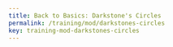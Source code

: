 ```yaml
---
title: Back to Basics: Darkstone's Circles
permalink: /training/mod/darkstones-circles
key: training-mod-darkstones-circles
---
```

